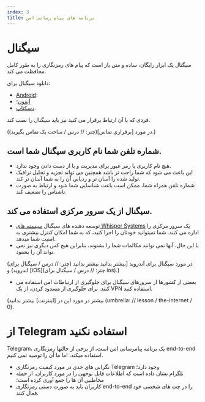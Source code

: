 ```yaml
---
index: 3
title: برنامه های پیام رسانی امن
---
```

# سیگنال

سیگنال یک ابزار رایگان، ساده و متن باز است که پیام های رمزنگاری را به طور کامل محافظت می کند.

دانلود سیگنال برای:

*   [Android](https://play.google.com/store/apps/details؟id=org.thoughtcrime.securesms)؛
*   [آیفون](https://itunes.apple.com/ie/app/signal-private-messenger/id874139669)؛
*   [دسکتاپ](https://signal.org/download/).

فردی که با آن ارتباط برقرار می کنید نیز باید سیگنال را نصب کند.

(در مورد [برقراری تماس](چتر: // درس / ساخت یک تماس بگیرید).)

## شماره تلفن شما نام کاربری سیگنال شما است.

*   هیچ نام کاربری یا رمز عبور برای مدیریت و یا از دست دادن وجود ندارد.
*   این باعث می شود که شما راحت تر باشد همچنین می تواند تجزیه و تحلیل ترافیک تولید شده را آسان تر و ردیابی آن را به شما آسان تر کند.
*   شماره تلفن همراه شما، ممکن است باعث شناسایی شما شود و ارتباط به صورت ناشناس را تضعیف کند.

## سیگنال از یک سرور مرکزی استفاده می کند.

*   توسعه دهنده های سیگنال [سیستم های Whisper Systems](https://signal.org/about/) یک سرور مرکزی را اداره می کنند. شما نمیتوانید خودتان را اجرا کنید، که به شما امکان کنترل بیشتری به امنیت شما میدهد.
*   با این حال، آنها نمی توانند مکالمات شما را بشنوند، بنابراین هیچ کس دیگری نیز نمی تواند آن را بشنود.

(در مورد سیگنال برای آندروید [بیشتر بدانید بیشتر بدانید (چتر: // درس / سیگنال برای اندروید) و [iOS](چتر: // درس / سیگنال برای ios).)

* بعضی از کشورها از سرورهای سیگنال برای جلوگیری از ارتباطات امن استفاده می کنند. برای جلوگیری از مسدود کردن، از یک VPN استفاده کنید.

(بیشتر در مورد این در [اینترنت] بیشتر بدانید (umbrella: // lesson / the-internet / 0).

# از Telegram استفاده نکنید

Telegram، یک برنامه پیامرسانی امن است، از برخی از حالتها رمزنگاری end-to-end استفاده میکند، اما ما آن را توصیه نمی کنیم.

*   نگرانی های جدی در مورد کیفیت رمزنگاری Telegram وجود دارد؛
*   تلگرام نشان داده است که اطلاعات قابل توجهی را در مورد کاربران، از جمله مخاطبین آن ها را جمع آوری کرده است؛
*   کاربران باید به صورت دستی رمزنگاری end-to-end را در چت های شخصی خود فعال کنند.
